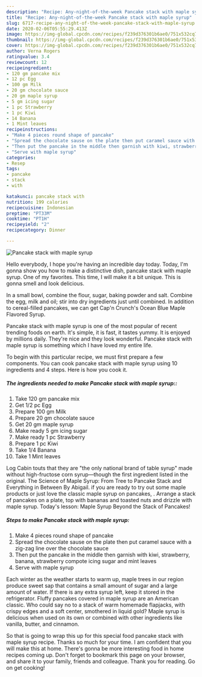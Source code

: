 ```yaml
---
description: "Recipe: Any-night-of-the-week Pancake stack with maple syrup"
title: "Recipe: Any-night-of-the-week Pancake stack with maple syrup"
slug: 6717-recipe-any-night-of-the-week-pancake-stack-with-maple-syrup
date: 2020-02-06T05:55:29.413Z
image: https://img-global.cpcdn.com/recipes/f239d376301b6ae0/751x532cq70/pancake-stack-with-maple-syrup-recipe-main-photo.jpg
thumbnail: https://img-global.cpcdn.com/recipes/f239d376301b6ae0/751x532cq70/pancake-stack-with-maple-syrup-recipe-main-photo.jpg
cover: https://img-global.cpcdn.com/recipes/f239d376301b6ae0/751x532cq70/pancake-stack-with-maple-syrup-recipe-main-photo.jpg
author: Verna Rogers
ratingvalue: 3.4
reviewcount: 12
recipeingredient:
- 120 gm pancake mix
- 12 pc Egg
- 100 gm Milk
- 20 gm chocolate sauce
- 20 gm maple syrup
- 5 gm icing sugar
- 1 pc Strawberry
- 1 pc Kiwi
- 14 Banana
- 1 Mint leaves
recipeinstructions:
- "Make 4 pieces round shape of pancake"
- "Spread the chocolate sause on the plate then put caramel sauce with a zig-zag line over the chocolate sauce"
- "Then put the pancake in the middle then garnish with kiwi, strawberry, banana, strawberry compote icing sugar and mint leaves"
- "Serve with maple syrup"
categories:
- Resep
tags:
- pancake
- stack
- with

katakunci: pancake stack with
nutrition: 199 calories
recipecuisine: Indonesian
preptime: "PT33M"
cooktime: "PT1H"
recipeyield: "2"
recipecategory: Dinner

---
```



![Pancake stack with maple syrup](https://img-global.cpcdn.com/recipes/f239d376301b6ae0/751x532cq70/pancake-stack-with-maple-syrup-recipe-main-photo.jpg)

Hello everybody, I hope you're having an incredible day today. Today, I'm gonna show you how to make a distinctive dish, pancake stack with maple syrup. One of my favorites. This time, I will make it a bit unique. This is gonna smell and look delicious.

In a small bowl, combine the flour, sugar, baking powder and salt. Combine the egg, milk and oil; stir into dry ingredients just until combined. In addition to cereal-filled pancakes, we can get Cap&#39;n Crunch&#39;s Ocean Blue Maple Flavored Syrup.

Pancake stack with maple syrup is one of the most popular of recent trending foods on earth. It's simple, it is fast, it tastes yummy. It is enjoyed by millions daily. They're nice and they look wonderful. Pancake stack with maple syrup is something which I have loved my entire life.


To begin with this particular recipe, we must first prepare a few components. You can cook pancake stack with maple syrup using 10 ingredients and 4 steps. Here is how you cook it.

##### The ingredients needed to make Pancake stack with maple syrup::

1. Take 120 gm pancake mix
1. Get 1/2 pc Egg
1. Prepare 100 gm Milk
1. Prepare 20 gm chocolate sauce
1. Get 20 gm maple syrup
1. Make ready 5 gm icing sugar
1. Make ready 1 pc Strawberry
1. Prepare 1 pc Kiwi
1. Take 1/4 Banana
1. Take 1 Mint leaves


Log Cabin touts that they are &#34;the only national brand of table syrup&#34; made without high-fructose corn syrup—though the first ingredient listed in the original. The Science of Maple Syrup: From Tree to Pancake Stack and Everything in Between By Abigail. if you are ready to try out some maple products or just love the classic maple syrup on pancakes, . Arrange a stack of pancakes on a plate, top with bananas and toasted nuts and drizzle with maple syrup. Today&#39;s lesson: Maple Syrup Beyond the Stack of Pancakes! 

##### Steps to make Pancake stack with maple syrup:

1. Make 4 pieces round shape of pancake
1. Spread the chocolate sause on the plate then put caramel sauce with a zig-zag line over the chocolate sauce
1. Then put the pancake in the middle then garnish with kiwi, strawberry, banana, strawberry compote icing sugar and mint leaves
1. Serve with maple syrup


Each winter as the weather starts to warm up, maple trees in our region produce sweet sap that contains a small amount of sugar and a large amount of water. If there is any extra syrup left, keep it stored in the refrigerator. Fluffy pancakes covered in maple syrup are an American classic. Who could say no to a stack of warm homemade flapjacks, with crispy edges and a soft center, smothered in liquid gold? Maple syrup is delicious when used on its own or combined with other ingredients like vanilla, butter, and cinnamon. 

So that is going to wrap this up for this special food pancake stack with maple syrup recipe. Thanks so much for your time. I am confident that you will make this at home. There's gonna be more interesting food in home recipes coming up. Don't forget to bookmark this page on your browser, and share it to your family, friends and colleague. Thank you for reading. Go on get cooking!
